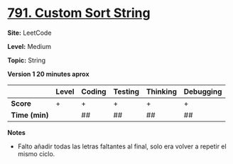 # [791. Custom Sort String](https://leetcode.com/problems/custom-sort-string/description/)

**Site:** LeetCode

**Level:** Medium

**Topic:**  String

**Version 1 20 minutes aprox**

|           | Level | Coding | Testing | Thinking | Debugging  |
|-----------|-------|--------|---------|----------|------------|
| **Score** | +     | +      | +       | +        | +          |
| **Time (min)** | | ## | ## | ## | ## |

**Notes**
- Falto añadir todas las letras faltantes al final, solo era volver a repetir el mismo
 ciclo.